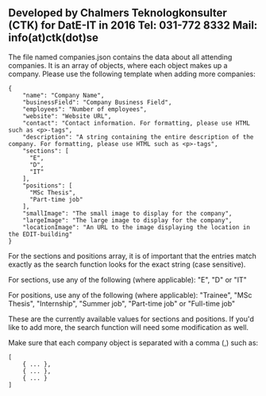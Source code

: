 Developed by Chalmers Teknologkonsulter (CTK) for DatE-IT in 2016
Tel: 031-772 8332
Mail: info(at)ctk(dot)se
------------------------------------------------------------------------

The file named companies.json contains the data about all attending companies. 
It is an array of objects, where each object makes up a company.
Please use the following template when adding more companies:

    {
        "name": "Company Name",
        "businessField": "Company Business Field",
        "employees": "Number of employees",
        "website": "Website URL",
        "contact": "Contact information. For formatting, please use HTML such as <p>-tags",
        "description": "A string containing the entire description of the company. For formatting, please use HTML such as <p>-tags",
        "sections": [
          "E",
          "D",
          "IT"
        ],
        "positions": [
          "MSc Thesis",
          "Part-time job"
        ],
        "smallImage": "The small image to display for the company",
        "largeImage": "The large image to display for the company",
        "locationImage": "An URL to the image displaying the location in the EDIT-building"
    }
    
For the sections and positions array, it is of important that the entries 
match exactly as the search function looks for the exact string (case sensitive).

For sections, use any of the following (where applicable):
"E", "D" or "IT"

For positions, use any of the following (where applicable):
"Trainee", "MSc Thesis", "Internship", "Summer job", "Part-time job" or 
"Full-time job"
 
These are the currently available values for sections and positions. If 
you'd like to add more, the search function will need some modification as well. 

Make sure that each company object is separated with a comma (,) such as:

<!-- companies.json -->
    [ 
        { ... },
        { ... },
        { ... } 
    ]

